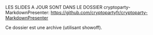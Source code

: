 LES SLIDES A JOUR SONT DANS LE DOSSIER cryptoparty-MarkdownPresenter:
https://github.com/cryptopartyfr/cryptoparty-MarkdownPresenter

Ce dossier est une archive (utilisant showoff).
